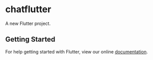 # chatflutter

A new Flutter project.

## Getting Started

For help getting started with Flutter, view our online
[documentation](https://flutter.io/).
